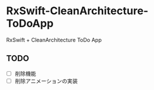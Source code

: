 # RxSwift-CleanArchitecture-ToDoApp
RxSwift + CleanArchitecture ToDo App

## TODO  
- [ ] 削除機能  
- [ ] 削除アニメーションの実装
